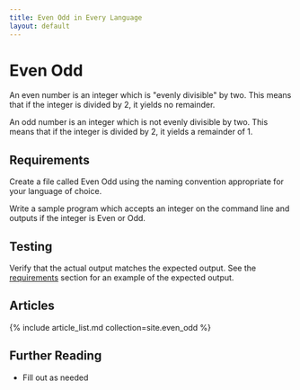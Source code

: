 ```yaml
---
title: Even Odd in Every Language
layout: default
---
```


# Even Odd

An even number is an integer which is "evenly divisible" by two. This
means that if the integer is divided by 2, it yields no remainder.

An odd number is an integer which is not evenly divisible by two. This
means that if the integer is divided by 2, it yields a remainder of 1.

## Requirements

Create a file called Even Odd using the naming
convention appropriate for your language of choice.

Write a sample program which accepts an integer on the command line and
outputs if the integer is Even or Odd.

## Testing

Verify that the actual output matches the expected output. See the
[requirements][1] section for an example of the expected output.

## Articles

{% include article_list.md collection=site.even_odd %}

## Further Reading

- Fill out as needed

[1]: #requirements

